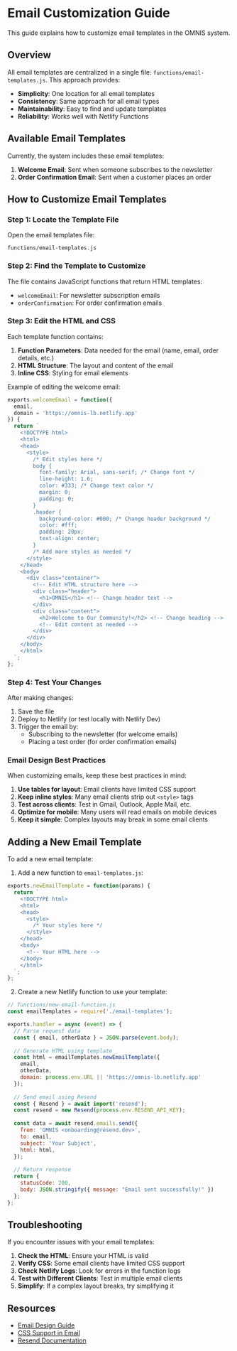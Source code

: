 # Email Customization Guide

This guide explains how to customize email templates in the OMNIS system.

## Overview

All email templates are centralized in a single file: `functions/email-templates.js`. This approach provides:

- **Simplicity**: One location for all email templates
- **Consistency**: Same approach for all email types
- **Maintainability**: Easy to find and update templates
- **Reliability**: Works well with Netlify Functions

## Available Email Templates

Currently, the system includes these email templates:

1. **Welcome Email**: Sent when someone subscribes to the newsletter
2. **Order Confirmation Email**: Sent when a customer places an order

## How to Customize Email Templates

### Step 1: Locate the Template File

Open the email templates file:
```
functions/email-templates.js
```

### Step 2: Find the Template to Customize

The file contains JavaScript functions that return HTML templates:

- `welcomeEmail`: For newsletter subscription emails
- `orderConfirmation`: For order confirmation emails

### Step 3: Edit the HTML and CSS

Each template function contains:

1. **Function Parameters**: Data needed for the email (name, email, order details, etc.)
2. **HTML Structure**: The layout and content of the email
3. **Inline CSS**: Styling for email elements

Example of editing the welcome email:

```javascript
exports.welcomeEmail = function({
  email,
  domain = 'https://omnis-lb.netlify.app'
}) {
  return `
    <!DOCTYPE html>
    <html>
    <head>
      <style>
        /* Edit styles here */
        body {
          font-family: Arial, sans-serif; /* Change font */
          line-height: 1.6;
          color: #333; /* Change text color */
          margin: 0;
          padding: 0;
        }
        .header {
          background-color: #000; /* Change header background */
          color: #fff;
          padding: 20px;
          text-align: center;
        }
        /* Add more styles as needed */
      </style>
    </head>
    <body>
      <div class="container">
        <!-- Edit HTML structure here -->
        <div class="header">
          <h1>OMNIS</h1> <!-- Change header text -->
        </div>
        <div class="content">
          <h2>Welcome to Our Community!</h2> <!-- Change heading -->
          <!-- Edit content as needed -->
        </div>
      </div>
    </body>
    </html>
  `;
};
```

### Step 4: Test Your Changes

After making changes:

1. Save the file
2. Deploy to Netlify (or test locally with Netlify Dev)
3. Trigger the email by:
   - Subscribing to the newsletter (for welcome emails)
   - Placing a test order (for order confirmation emails)

### Email Design Best Practices

When customizing emails, keep these best practices in mind:

1. **Use tables for layout**: Email clients have limited CSS support
2. **Keep inline styles**: Many email clients strip out `<style>` tags
3. **Test across clients**: Test in Gmail, Outlook, Apple Mail, etc.
4. **Optimize for mobile**: Many users will read emails on mobile devices
5. **Keep it simple**: Complex layouts may break in some email clients

## Adding a New Email Template

To add a new email template:

1. Add a new function to `email-templates.js`:

```javascript
exports.newEmailTemplate = function(params) {
  return `
    <!DOCTYPE html>
    <html>
    <head>
      <style>
        /* Your styles here */
      </style>
    </head>
    <body>
      <!-- Your HTML here -->
    </body>
    </html>
  `;
};
```

2. Create a new Netlify function to use your template:

```javascript
// functions/new-email-function.js
const emailTemplates = require('./email-templates');

exports.handler = async (event) => {
  // Parse request data
  const { email, otherData } = JSON.parse(event.body);
  
  // Generate HTML using template
  const html = emailTemplates.newEmailTemplate({
    email,
    otherData,
    domain: process.env.URL || 'https://omnis-lb.netlify.app'
  });
  
  // Send email using Resend
  const { Resend } = await import('resend');
  const resend = new Resend(process.env.RESEND_API_KEY);
  
  const data = await resend.emails.send({
    from: 'OMNIS <onboarding@resend.dev>',
    to: email,
    subject: 'Your Subject',
    html: html,
  });
  
  // Return response
  return {
    statusCode: 200,
    body: JSON.stringify({ message: "Email sent successfully!" })
  };
};
```

## Troubleshooting

If you encounter issues with your email templates:

1. **Check the HTML**: Ensure your HTML is valid
2. **Verify CSS**: Some email clients have limited CSS support
3. **Check Netlify Logs**: Look for errors in the function logs
4. **Test with Different Clients**: Test in multiple email clients
5. **Simplify**: If a complex layout breaks, try simplifying it

## Resources

- [Email Design Guide](https://www.campaignmonitor.com/dev-resources/guides/design/)
- [CSS Support in Email](https://www.campaignmonitor.com/css/)
- [Resend Documentation](https://resend.com/docs)
